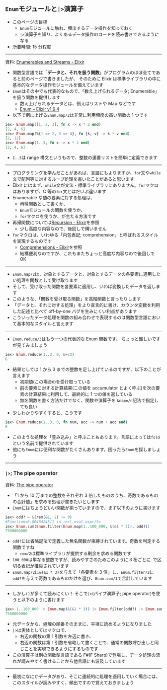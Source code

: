## `Enum`モジュールと`|>`演算子

- このページの目標
  - `Enum`モジュールに触れ、頻出するデータ操作を知っておく
  - `|>`演算子を知り、よくあるデータ操作のコードを読み書きできるようになる
- 所要時間: 15 分程度

---

資料: [Enumerables and Streams - Elixir](https://elixir-lang.org/getting-started/enumerables-and-streams.html)

- 関数型言語では「**データと、それを扱う関数**」がプログラムのほぼ全てであると前のページで書きましたが、
  そのために Elixir は標準ライブラリの中に基本的なデータ操作モジュールを備えています
- `Enum`はその中でも代表的なもので、「数え上げられるデータ; Enumerable」を扱う関数を提供します
  - 数え上げられるデータとは、例えばリストや Map などです
  - [Enum – Elixir v1.9.4](https://hexdocs.pm/elixir/1.9.4/Enum.html)
- 以下で例に上げる`Enum.map/2`は非常に利用頻度の高い関数の 1 つです

```elixir
iex> Enum.map([1, 2, 3], fn x -> x * 2 end)
[2, 4, 6]
iex> Enum.map(%{1 => 2, 3 => 4}, fn {k, v} -> k * v end)
[2, 12]
iex> Enum.map(1..3, fn x -> x * 2 end)
[2, 4, 6]
```

- `1..3`は range 構文というもので、整数の連番リストを簡単に定義できます

---

- プログラミングを学んだことがあれば、言語にもよりますが、`for`文や`while`文で配列等に対するループ処理を書いたことがあると思います
- Elixir にはまず、`while`文が文法・標準ライブラリにありません。`for`マクロはありますが、C 等の`for`文とはだいぶ違います
- Enumerable な値の要素に対する処理は、
  - 再帰関数として書くか、
  - `Enum`モジュールの関数を使うか、
  - `for`マクロを使うか、が主たる方法です
- 再帰関数については[Recursion - Elixir](https://elixir-lang.org/getting-started/recursion.html)を参照
  - 少し高度な内容なので、後回しで構いません
- `for`マクロは、いわゆる「内包表記; comprehension」と呼ばれるスタイルを実現するものです
  - [Comprehensions - Elixir](https://elixir-lang.org/getting-started/comprehensions.html)を参照
  - 結構便利なのですが、これもまたちょっと高度な内容なので後回しで OK

---

- `Enum.map/2`は、対象とするデータと、対象とするデータの各要素に適用したい処理を関数として受け取ります
- そして、受け取った関数を各要素に適用し、いわば変換したデータを返します
- このような、「関数を受け取る関数」を高階関数と言ったりします
- 「データと、それに対する処理」をより宣言的に書け、カウンタ変数を利用した記述と比べて off-by-one バグを生みにくい利点があります
- こういったデータ処理を関数の組み合わせで表現するのは関数型言語において基本的なスタイルと言えます

---

- `Enum.reduce/3`はもう一つの代表的な Enum 関数です。 ちょっと難しいですが見てみましょう

```elixir
iex> Enum.reduce(1..3, 0, &+/2)
6
```

- 結果としては 1 から 3 までの整数を足し上げているのですが、以下のことが言えます
  - 初期値(この場合`0`)を受け取っている
  - 前の要素に対する計算結果(この値を accumulator とよく呼ぶ)を次の要素の計算結果に利用して、最終的に 1 つの値を返している
  - 無名関数を書く方法だけでなく、関数や演算子を `&name/n`記法で指定しても良い
- 少しわかりやすくすると、こうです

```elixir
iex> Enum.reduce(1..3, 0, fn num, acc -> num + acc end)
6
```

- このような処理を「畳み込み」と呼ぶこともあります。言語によっては`fold`という名前で提供されています
- 他にも`Enum`には便利な関数がたくさんあります。困ったら`Enum`を探しましょう

---

### `|>`; The pipe operator

資料: [The pipe operator](https://elixir-lang.org/getting-started/enumerables-and-streams.html#the-pipe-operator)

- 「1 から 10 万までの整数をそれぞれ 3 倍したもののうち、奇数であるものの合計値」を求める処理が書きたいとします
- `Enum`にはちょうどいい関数が揃っていますので、まず以下のように書けます

```elixir
iex> odd? = &(rem(&1, 2) != 0)
#Function<6.80484245/1 in :erl_eval.expr/5>
iex> Enum.sum(Enum.filter(Enum.map(1..100_000, &(&1 * 3)), odd?))
7500000000
```

- `odd?`には省略記法で定義した無名関数が束縛されています。奇数を判定する関数ですね
  - `rem/2`は標準ライブラリが提供する剰余を求める関数です
- `100_000`は単なる整数ですが、読みやすさのためこのように 3 桁ごとに`_`で区切る表記が推奨されています
- `Enum.map/2`に`&(&1 * 3)`を与えて「各要素を 3 倍」し、`Enum.filter/2`に`odd?`を与えて奇数であるものだけを選び、`Enum.sum/1`で合計しています

---

- しかし`()`が多くて読みにくい！ そこで`|>`(パイプ演算子; pipe operator)を使うと以下のように書けます

```elixir
iex> 1..100_000 |> Enum.map(&(&1 * 3)) |> Enum.filter(odd?) |> Enum.sum
7500000000
```

- 元データから、処理の順番そのままに、平坦に読めるようになりました
- `|>`は実体としてはマクロで、
  - 右辺の関数の第 1 引数を左辺に書き、
  - 右辺の関数は第 1 引数を省略して書くことで、通常の関数呼び出しと同じことを実現できるようにするものです
- この演算子は別の関数型言語である F#(F Sharp)で登場し、データ処理の流れが読みやすく書けることから他言語にも波及しています

---

- 最初になにかデータがあり、そこに連続的に処理を適用していく場合には、このスタイルが読みやすく、頻出ですので覚えておきましょう
